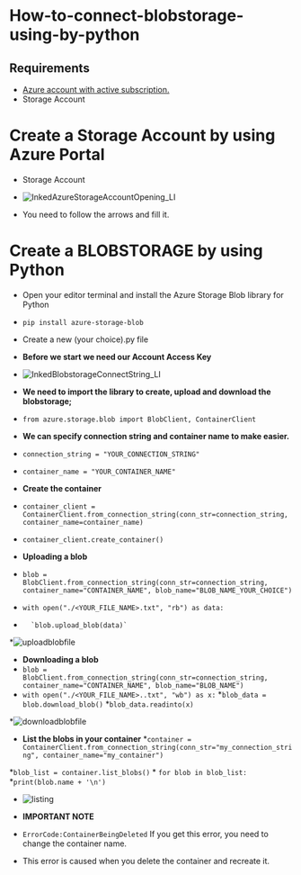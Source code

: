 # How-to-connect-blobstorage-using-by-python

## Requirements ##
  * [Azure account with active subscription.](https://azure.microsoft.com/en-us/free/?ref=microsoft.com&utm_source=microsoft.com&utm_medium=docs&utm_campaign=visualstudio)
  * Storage Account

# Create a Storage Account by using Azure Portal
  * Storage Account
  * ![InkedAzureStorageAccountOpening_LI](https://user-images.githubusercontent.com/81914415/113512383-1454ae80-956d-11eb-8d2c-d56d842a0ec4.jpg)

* You need to follow the arrows and fill it.

# Create a BLOBSTORAGE by using Python #
* Open your editor terminal and install the Azure Storage Blob library for Python
* `pip install azure-storage-blob`
* Create a new (your choice).py file

* **Before we start we need our Account Access Key**
* ![InkedBlobstorageConnectString_LI](https://user-images.githubusercontent.com/81914415/113557499-c55b5780-9606-11eb-817b-f3f2a8a629e7.jpg)

* **We need to import the library to create, upload and download the blobstorage;**
* `from azure.storage.blob import BlobClient, ContainerClient`

* **We can specify connection string and container name to make easier.**
* `connection_string = "YOUR_CONNECTION_STRING"`
* `container_name = "YOUR_CONTAINER_NAME"`

* **Create the container**
* `container_client = ContainerClient.from_connection_string(conn_str=connection_string, container_name=container_name)`
* `container_client.create_container()`

* **Uploading a blob**
* `blob = BlobClient.from_connection_string(conn_str=connection_string, container_name="CONTAINER_NAME", blob_name="BLOB_NAME_YOUR_CHOICE")`
* `with open("./<YOUR_FILE_NAME>.txt", "rb") as data:`
*       `blob.upload_blob(data)`
        
*![uploadblobfile](https://user-images.githubusercontent.com/81914415/113784504-3baea580-973e-11eb-82d5-1fc62f3b60dd.jpg)

             
* **Downloading a blob**
* `blob = BlobClient.from_connection_string(conn_str=connection_string, container_name="CONTAINER_NAME", blob_name="BLOB_NAME")`
* `with open("./<YOUR_FILE_NAME>..txt", "wb") as x:`
     *`blob_data = blob.download_blob()`
     *`blob_data.readinto(x)`
     
*![downloadblobfile](https://user-images.githubusercontent.com/81914415/113784532-4832fe00-973e-11eb-8dea-01f34722b34c.jpg)

* **List the blobs in your container**
*`container = ContainerClient.from_connection_string(conn_str="my_connection_string", container_name="my_container")`

*`blob_list = container.list_blobs()`
    * `for blob in blob_list:`
         *`print(blob.name + '\n')`

* ![listing](https://user-images.githubusercontent.com/81914415/113784937-ddce8d80-973e-11eb-92bb-cdc41b215919.jpg)


* **IMPORTANT NOTE**
* `ErrorCode:ContainerBeingDeleted` If you get this error, you need to change the container name.
* This error is caused when you delete the container and recreate it.
